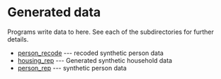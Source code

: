 #  Generated data
Programs write data to here. See each of the subdirectories for further details.

* [person_recode](person_recode/README.md) --- recoded synthetic person data
* [housing_rep](housing_rep/README.md)  --- Generated synthetic household data
* [person_rep](person_rep/README.md) --- synthetic person data
